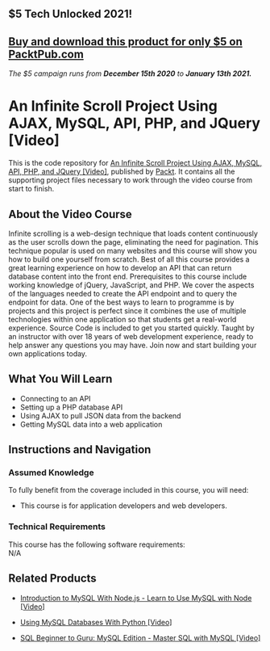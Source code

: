 ## $5 Tech Unlocked 2021!
[Buy and download this product for only $5 on PacktPub.com](https://www.packtpub.com/)
-----
*The $5 campaign         runs from __December 15th 2020__ to __January 13th 2021.__*

# An Infinite Scroll Project Using AJAX, MySQL, API, PHP, and JQuery [Video]
This is the code repository for [An Infinite Scroll Project Using AJAX, MySQL, API, PHP, and JQuery [Video]](https://www.packtpub.com/web-development/infinite-scroll-project-using-ajax-mysql-api-php-and-jquery-videoo), published by [Packt](https://www.packtpub.com/?utm_source=github). It contains all the supporting project files necessary to work through the video course from start to finish.
## About the Video Course
Infinite scrolling is a web-design technique that loads content continuously as the user scrolls down the page, eliminating the need for pagination. This technique popular is used on many websites and this course will show you how to build one yourself from scratch. Best of all this course provides a great learning experience on how to develop an API that can return database content into the front end. Prerequisites to this course include working knowledge of jQuery, JavaScript, and PHP. We cover the aspects of the languages needed to create the API endpoint and to query the endpoint for data. One of the best ways to learn to programme is by projects and this project is perfect since it combines the use of multiple technologies within one application so that students get a real-world experience. Source Code is included to get you started quickly. Taught by an instructor with over 18 years of web development experience, ready to help answer any questions you may have. Join now and start building your own applications today.

<H2>What You Will Learn</H2>
<DIV class=book-info-will-learn-text>
<UL>
<li>Connecting to an API</li>
<li>Setting up a PHP database API</li>
<li>Using AJAX to pull JSON data from the backend</li>
<li>Getting MySQL data into a web application</li>
  </UL></DIV>

## Instructions and Navigation
### Assumed Knowledge
To fully benefit from the coverage included in this course, you will need:<br/>
<DIV class=book-info-will-learn-text>
<UL>
<LI> This course is for application developers and web developers.
</LI>
</UL>
<DIV>

### Technical Requirements
This course has the following software requirements:<br/>
N/A

## Related Products
* [Introduction to MySQL With Node.js - Learn to Use MySQL with Node [Video]](https://www.packtpub.com/application-development/introduction-mysql-nodejs-learn-use-mysql-node-video)

* [Using MySQL Databases With Python [Video]]( https://www.packtpub.com/application-development/using-mysql-databases-python-video)

* [SQL Beginner to Guru: MySQL Edition - Master SQL with MySQL [Video]]( https://www.packtpub.com/application-development/sql-beginner-guru-mysql-edition-master-sql-mysql-video)
